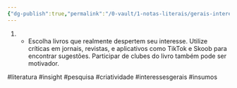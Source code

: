 ```yaml
---
{"dg-publish":true,"permalink":"/0-vault/1-notas-literais/gerais-interesses/encontre-obras-de-seu-interesse/","tags":["literatura","insight","pesquisa","criatividade","interessesgerais","insumos"],"dgHomeLink":true,"dgShowLocalGraph":true,"dgShowFileTree":true,"dgEnableSearch":true,"noteIcon":""}
---
```


1. - Escolha livros que realmente despertem seu interesse. Utilize críticas em jornais, revistas, e aplicativos como TikTok e Skoob para encontrar sugestões. Participar de clubes do livro também pode ser motivador.

#literatura
#insight
#pesquisa
#criatividade
#interessesgerais
#insumos 